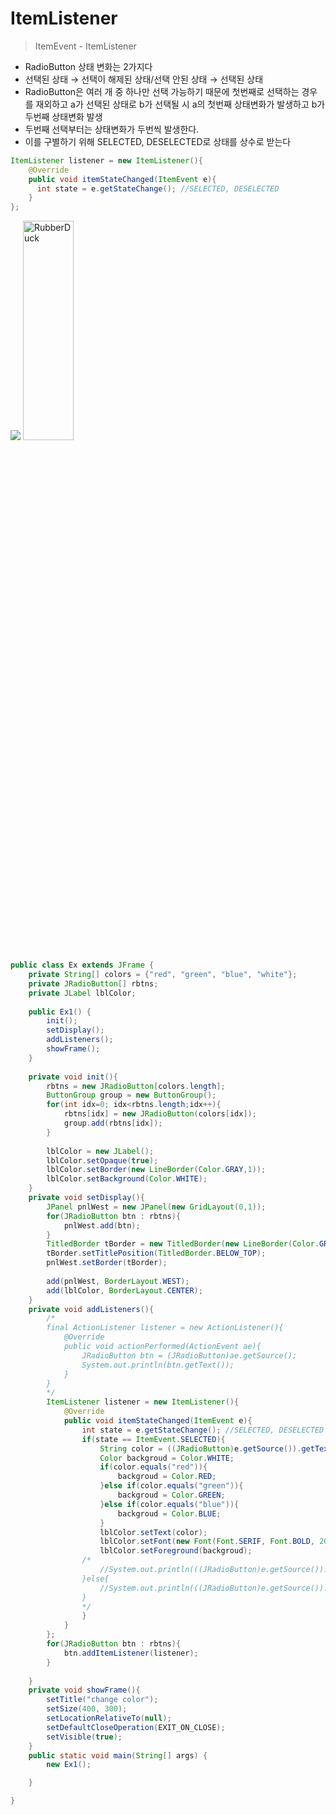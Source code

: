 # ItemListener
> ItemEvent - ItemListener
* RadioButton 상태 변화는 2가지다
* 선택된 상태 → 선택이 해제된 상태/선택 안된 상태 → 선택된 상태
* RadioButton은 여러 개 중 하나만 선택 가능하기 때문에 첫번째로 선택하는 경우를 재외하고 a가 선택된 상태로 b가 선택될 시 a의 첫번째 상태변화가 발생하고 b가 두번째 상태변화 발생
* 두번째 선택부터는 상태변화가 두번씩 발생한다.
* 이를 구별하기 위해 SELECTED, DESELECTED로 상태를 상수로 받는다
```java
ItemListener listener = new ItemListener(){
    @Override
    public void itemStateChanged(ItemEvent e){
      int state = e.getStateChange(); //SELECTED, DESELECTED
    }
};
```
<img src="https://postfiles.pstatic.net/MjAyMjA1MjVfODEg/MDAxNjUzNDg4Mjc3ODQy.niPqtF9n_8LrqSN7fJ_vfFd3WU1wte2zRE9hPIcLiyYg.C4dteeMOn_wdjKintkglraqDJumYy9BshaZL5RLadQEg.PNG.forget980/image.png?type=w580"></img>
<img src="https://postfiles.pstatic.net/MjAyMjA1MjVfMTA3/MDAxNjUzNDg4MzAxNzcw.Nb-3_p7bqDEd6trEy9u44WPSoi7b75cy18S5wEyAOI8g.Q18LTUMGzQTOvywgFIuiR0_VBfpANy3KiCEhciILOhEg.PNG.forget980/image.png?type=w580" width="40%" height="30%" title="px(픽셀) 크기 설정" alt="RubberDuck"></img>

```java
public class Ex extends JFrame {
	private String[] colors = {"red", "green", "blue", "white"};
	private JRadioButton[] rbtns;
	private JLabel lblColor;
	
	public Ex1() {
		init();
		setDisplay();
		addListeners();
		showFrame();
	}
	
	private void init(){
		rbtns = new JRadioButton[colors.length];
		ButtonGroup group = new ButtonGroup();
		for(int idx=0; idx<rbtns.length;idx++){
			rbtns[idx] = new JRadioButton(colors[idx]);
			group.add(rbtns[idx]);
		}
		
		lblColor = new JLabel();
		lblColor.setOpaque(true);
		lblColor.setBorder(new LineBorder(Color.GRAY,1));
		lblColor.setBackground(Color.WHITE);
	}
	private void setDisplay(){
		JPanel pnlWest = new JPanel(new GridLayout(0,1));
		for(JRadioButton btn : rbtns){
			pnlWest.add(btn);
		}
		TitledBorder tBorder = new TitledBorder(new LineBorder(Color.GRAY,1),"color");
		tBorder.setTitlePosition(TitledBorder.BELOW_TOP);
		pnlWest.setBorder(tBorder);
		
		add(pnlWest, BorderLayout.WEST);
		add(lblColor, BorderLayout.CENTER);
	}
	private void addListeners(){
		/*
		final ActionListener listener = new ActionListener(){
			@Override
			public void actionPerformed(ActionEvent ae){
				JRadioButton btn = (JRadioButton)ae.getSource();
				System.out.println(btn.getText());
			}
		}
		*/
		ItemListener listener = new ItemListener(){
			@Override
			public void itemStateChanged(ItemEvent e){
				int state = e.getStateChange(); //SELECTED, DESELECTED
				if(state == ItemEvent.SELECTED){
					String color = ((JRadioButton)e.getSource()).getText();
					Color backgroud = Color.WHITE;
					if(color.equals("red")){
						backgroud = Color.RED;
					}else if(color.equals("green")){
						backgroud = Color.GREEN;
					}else if(color.equals("blue")){
						backgroud = Color.BLUE;
					}
					lblColor.setText(color);
					lblColor.setFont(new Font(Font.SERIF, Font.BOLD, 20));
					lblColor.setForeground(backgroud);
				/*	
					//System.out.println(((JRadioButton)e.getSource()).getText() + "<< SELECTED");
				}else{
					//System.out.println(((JRadioButton)e.getSource()).getText() + "<< DESELECTED");
				}
				*/
				}
			}
		};
		for(JRadioButton btn : rbtns){
			btn.addItemListener(listener);
		}
		
	}
	private void showFrame(){
		setTitle("change color");
		setSize(400, 300);
		setLocationRelativeTo(null);
		setDefaultCloseOperation(EXIT_ON_CLOSE);
		setVisible(true);
	}
	public static void main(String[] args) {
		new Ex1();

	}

}
```
